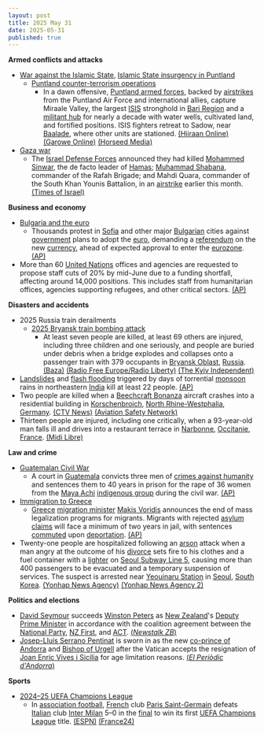 ```yaml
---
layout: post
title: 2025 May 31
date: 2025-05-31
published: true
---
```



**Armed conflicts and attacks**

* [War against the Islamic State](https://en.wikipedia.org/wiki/War_against_the_Islamic_State "War against the Islamic State"), [Islamic State insurgency in Puntland](https://en.wikipedia.org/wiki/Islamic_State_insurgency_in_Puntland "Islamic State insurgency in Puntland")
  + [Puntland counter-terrorism operations](https://en.wikipedia.org/wiki/Puntland_counter-terrorism_operations "Puntland counter-terrorism operations")
    - In a dawn offensive, [Puntland armed forces](https://en.wikipedia.org/wiki/Puntland_armed_forces "Puntland armed forces"), backed by [airstrikes](https://en.wikipedia.org/wiki/American_military_intervention_in_Somalia_%282007%E2%80%93present%29 "American military intervention in Somalia (2007–present)") from the Puntland Air Force and international allies, capture Miraale Valley, the largest [ISIS](https://en.wikipedia.org/wiki/ISIS "ISIS") stronghold in [Bari Region](https://en.wikipedia.org/wiki/Bari_Region "Bari Region") and a [militant hub](https://en.wikipedia.org/wiki/Islamic_State_%E2%80%93_Somalia_Province "Islamic State – Somalia Province") for nearly a decade with water wells, cultivated land, and fortified positions. ISIS fighters retreat to Sadow, near [Baalade](https://en.wikipedia.org/wiki/Balade_%28Somalia%29 "Balade (Somalia)"), where other units are stationed. [(Hiiraan Online)](https://www.hiiraan.com/news4/2025/May/201698/puntland_forces_capture_key_isis_stronghold_in_togga_miraale.aspx) [(Garowe Online)](https://www.garoweonline.com/en/news/somalia/soomaaliya-puntland-oo-gacanta-ku-dhigtay-xarunta-dhexe-ee-isis-ee-dooxada-miraale) [(Horseed Media)](https://horseedmedia.net/somalia-puntland-forces-capture-last-isis-stronghold-in-miraale-valley-in-the-cal-miskaad-mountains/405973/)
* [Gaza war](https://en.wikipedia.org/wiki/Gaza_war "Gaza war")
  + The [Israel Defense Forces](https://en.wikipedia.org/wiki/Israel_Defense_Forces "Israel Defense Forces") announced they had killed [Mohammed Sinwar](https://en.wikipedia.org/wiki/Mohammed_Sinwar "Mohammed Sinwar"), the de facto leader of [Hamas](https://en.wikipedia.org/wiki/Hamas "Hamas"); [Muhammad Shabana](https://en.wikipedia.org/wiki/Muhammad_Shabana "Muhammad Shabana"), commander of the Rafah Brigade; and Mahdi Quara, commander of the South Khan Younis Battalion, in an [airstrike](https://en.wikipedia.org/wiki/2025_Gaza_European_Hospital_strikes "2025 Gaza European Hospital strikes") earlier this month. [(Times of Israel)](https://www.timesofisrael.com/following-netanyahu-idf-confirms-hamas-leader-muhammad-sinwar-killed-in-may-13-strike/)

**Business and economy**

* [Bulgaria and the euro](https://en.wikipedia.org/wiki/Bulgaria_and_the_euro "Bulgaria and the euro")
  + Thousands protest in [Sofia](https://en.wikipedia.org/wiki/Sofia "Sofia") and other major [Bulgarian](https://en.wikipedia.org/wiki/Bulgaria "Bulgaria") cities against [government](https://en.wikipedia.org/wiki/Government_of_Bulgaria "Government of Bulgaria") plans to adopt the [euro](https://en.wikipedia.org/wiki/Euro "Euro"), demanding a [referendum](https://en.wikipedia.org/wiki/Referendum "Referendum") on the new [currency](https://en.wikipedia.org/wiki/Currency "Currency"), ahead of expected approval to enter the [eurozone](https://en.wikipedia.org/wiki/Eurozone "Eurozone"). [(AP)](https://apnews.com/article/bulgaria-eurozone-protests-nationalists-e8714ca044056b02c0a543f3025156a2)
* More than 60 [United Nations](https://en.wikipedia.org/wiki/United_Nations "United Nations") offices and agencies are requested to propose staff cuts of 20% by mid-June due to a funding shortfall, affecting around 14,000 positions. This includes staff from humanitarian offices, agencies supporting refugees, and other critical sectors. [(AP)](https://apnews.com/article/un-budget-job-cuts-guterres-0e3e08fed833936fd41774ff9684cd85)

**Disasters and accidents**

* 2025 Russia train derailments
  + [2025 Bryansk train bombing attack](https://en.wikipedia.org/wiki/2025_Bryansk_train_bombing_attack "2025 Bryansk train bombing attack")
    - At least seven people are killed, at least 69 others are injured, including three children and one seriously, and people are buried under debris when a bridge explodes and collapses onto a passenger train with 379 occupants in [Bryansk Oblast](https://en.wikipedia.org/wiki/Bryansk_Oblast "Bryansk Oblast"), [Russia](https://en.wikipedia.org/wiki/Russia "Russia"). [(Baza)](https://t.me/s/bazabazon) [(Radio Free Europe/Radio Liberty)](https://www.rferl.org/a/russia-train-bryansk-klimov-derailment/33430473.html) [(The Kyiv Independent)](https://kyivindependent.com/4-killed-44-injured-in-train-derailment-in-russias-bryansk-oblast-following-bridge-collapse-officials-claim/)
* [Landslides](https://en.wikipedia.org/wiki/Landslide "Landslide") and [flash flooding](https://en.wikipedia.org/wiki/Flash_flooding "Flash flooding") triggered by days of torrential [monsoon](https://en.wikipedia.org/wiki/Monsoon "Monsoon") rains in northeastern [India](https://en.wikipedia.org/wiki/India "India") kill at least 22 people. [(AP)](https://apnews.com/article/india-monsoon-floods-assam-4baee8dfd8518be63fae08cc2c2e58e0)
* Two people are killed when a [Beechcraft Bonanza](https://en.wikipedia.org/wiki/Beechcraft_Bonanza "Beechcraft Bonanza") aircraft crashes into a residential building in [Korschenbroich](https://en.wikipedia.org/wiki/Korschenbroich "Korschenbroich"), [North Rhine-Westphalia](https://en.wikipedia.org/wiki/North_Rhine-Westphalia "North Rhine-Westphalia"), [Germany](https://en.wikipedia.org/wiki/Germany "Germany"). [(CTV News)](https://www.ctvnews.ca/world/article/a-small-plane-crashes-into-the-terrace-of-a-house-in-germany-2-people-are-dead/) [(Aviation Safety Network)](https://asn.flightsafety.org/wikibase/515786)
* Thirteen people are injured, including one critically, when a 93-year-old man falls ill and drives into a restaurant terrace in [Narbonne](https://en.wikipedia.org/wiki/Narbonne "Narbonne"), [Occitanie](https://en.wikipedia.org/wiki/Occitania_%28administrative_region%29 "Occitania (administrative region)"), [France](https://en.wikipedia.org/wiki/France "France"). [(Midi Libre)](https://www.midilibre.fr/2025/05/31/on-aurait-dit-un-attentat-un-homme-de-93-ans-percute-la-terrasse-dun-restaurant-a-narbonne-13-blesses-dont-un-en-urgence-absolue-12732821.php)

**Law and crime**

* [Guatemalan Civil War](https://en.wikipedia.org/wiki/Guatemalan_Civil_War "Guatemalan Civil War")
  + A court in [Guatemala](https://en.wikipedia.org/wiki/Guatemala "Guatemala") convicts three men of [crimes against humanity](https://en.wikipedia.org/wiki/Crimes_against_humanity "Crimes against humanity") and sentences them to 40 years in prison for the rape of 36 women from the [Maya Achi](https://en.wikipedia.org/wiki/Achi_people "Achi people") [indigenous group](https://en.wikipedia.org/wiki/Indigenous_peoples_of_Guatemala "Indigenous peoples of Guatemala") during the civil war. [(AP)](https://apnews.com/article/guatemala-war-crimes-indigenous-convicted-b5cc4488e1b9051ffa78358a6534f0b1)
* [Immigration to Greece](https://en.wikipedia.org/wiki/Immigration_to_Greece "Immigration to Greece")
  + [Greece](https://en.wikipedia.org/wiki/Greece "Greece") [migration minister](https://en.wikipedia.org/wiki/Ministry_of_Migration_and_Asylum "Ministry of Migration and Asylum") [Makis Voridis](https://en.wikipedia.org/wiki/Makis_Voridis "Makis Voridis") announces the end of mass legalization programs for migrants. Migrants with rejected [asylum claims](https://en.wikipedia.org/wiki/Asylum_claim "Asylum claim") will face a minimum of two years in jail, with sentences [commuted](https://en.wikipedia.org/wiki/Commutation_%28law%29 "Commutation (law)") upon [deportation](https://en.wikipedia.org/wiki/Deportation "Deportation"). [(AP)](https://apnews.com/article/greece-migration-europe-deportations-296dc5da631895bea339dc225df9be7a)
* Twenty-one people are hospitalized following an [arson](https://en.wikipedia.org/wiki/Arson "Arson") attack when a man angry at the outcome of his [divorce](https://en.wikipedia.org/wiki/Divorce "Divorce") sets fire to his clothes and a fuel container with a [lighter](https://en.wikipedia.org/wiki/Lighter "Lighter") on [Seoul Subway Line 5](https://en.wikipedia.org/wiki/Seoul_Subway_Line_5 "Seoul Subway Line 5"), causing more than 400 passengers to be evacuated and a temporary suspension of services. The suspect is arrested near [Yeouinaru Station](https://en.wikipedia.org/wiki/Yeouinaru_Station "Yeouinaru Station") in [Seoul](https://en.wikipedia.org/wiki/Seoul "Seoul"), [South Korea](https://en.wikipedia.org/wiki/South_Korea "South Korea"). [(Yonhap News Agency)](https://en.yna.co.kr/view/AEN20250531000851315) [(Yonhap News Agency 2)](https://en.yna.co.kr/view/AEN20250531000852315)

**Politics and elections**

* [David Seymour](https://en.wikipedia.org/wiki/David_Seymour "David Seymour") succeeds [Winston Peters](https://en.wikipedia.org/wiki/Winston_Peters "Winston Peters") as [New Zealand](https://en.wikipedia.org/wiki/New_Zealand "New Zealand")'s [Deputy Prime Minister](https://en.wikipedia.org/wiki/Deputy_Prime_Minister_of_New_Zealand "Deputy Prime Minister of New Zealand") in accordance with the coalition agreement between the [National Party](https://en.wikipedia.org/wiki/National_Party_of_New_Zealand "National Party of New Zealand"), [NZ First](https://en.wikipedia.org/wiki/New_Zealand_First "New Zealand First"), and [ACT](https://en.wikipedia.org/wiki/ACT_New_Zealand "ACT New Zealand"). [(*Newstalk ZB*)](https://www.newstalkzb.co.nz/news/politics/david-seymour-sworn-in-as-deputy-prime-minister-succeeds-winston-peters/)
* [Josep-Lluís Serrano Pentinat](https://en.wikipedia.org/wiki/Josep-Llu%C3%ADs_Serrano_Pentinat "Josep-Lluís Serrano Pentinat") is sworn in as the new [co-prince of Andorra](https://en.wikipedia.org/wiki/Co-princes_of_Andorra "Co-princes of Andorra") and [Bishop of Urgell](https://en.wikipedia.org/wiki/Bishop_of_Urgell "Bishop of Urgell") after the Vatican accepts the resignation of [Joan Enric Vives i Sicília](https://en.wikipedia.org/wiki/Joan_Enric_Vives_i_Sic%C3%ADlia "Joan Enric Vives i Sicília") for age limitation reasons. [(*El Periòdic d'Andorra*)](https://elperiodic.ad/societat/josep-lluis-serrano-pentinat-pren-possessio-com-a-nou-coprincep-episcopal-dandorra/)

**Sports**

* [2024–25 UEFA Champions League](https://en.wikipedia.org/wiki/2024%E2%80%9325_UEFA_Champions_League "2024–25 UEFA Champions League")
  + In [association football](https://en.wikipedia.org/wiki/Association_football "Association football"), [French](https://en.wikipedia.org/wiki/French_Football_Federation "French Football Federation") club [Paris Saint-Germain](https://en.wikipedia.org/wiki/Paris_Saint-Germain "Paris Saint-Germain") defeats [Italian](https://en.wikipedia.org/wiki/Italian_Football_Federation "Italian Football Federation") club [Inter Milan](https://en.wikipedia.org/wiki/Inter_Milan "Inter Milan") 5–0 in the [final](https://en.wikipedia.org/wiki/2025_UEFA_Champions_League_Final "2025 UEFA Champions League Final") to win its first [UEFA Champions League](https://en.wikipedia.org/wiki/UEFA_Champions_League "UEFA Champions League") title. [(ESPN)](https://www.espn.com/soccer/story/_/id/45408435/champions-league-final-psg-inter-milan-win-first-title-record) [(France24)](https://www.france24.com/en/live-news/20250531-brilliant-psg-demolish-inter-milan-to-win-first-champions-league-title)
